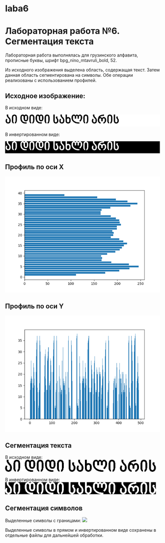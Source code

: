 # laba6
# Лабораторная работа №6. Сегментация текста
Лабораторная работа выполнялась для грузинского алфавита, прописные буквы, шрифт bpg_nino_mtavruli_bold,  52.

Из исходного изображения выделена область, содержащая текст. Затем данная область сегментирована на символы. Обе операции реализованы с использованием профилей.

## Исходное изображение:
В исходном виде:

![](results/initial_sentence_black.bmp)

В инвертированном виде:

![](results/initial_sentence_white.bmp)

## Профиль по оси X
![](results/profile_x.png)

## Профиль по оси Y
![](results/profile_y.png)

## Сегментация текста
В исходном виде:
![](results/sentence_black.bmp)

В инвертированном виде:
![](results/sentence_white.bmp)

## Сегментация символов
Выделенные символы с границами:
![](results/result.bmp)

Выделенные символы в прямом и инвертированном виде сохранены в отдельные файлы для дальнейшей обработки.
